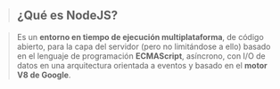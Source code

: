 > ## ¿Qué es NodeJS?

> Es un **entorno en tiempo de ejecución multiplataforma**, de código abierto, para la capa del servidor (pero no limitándose a ello) basado en el lenguaje de programación **ECMAScript**, asíncrono, con I/O de datos en una arquitectura orientada a eventos y basado en el **motor V8 de Google**. 

